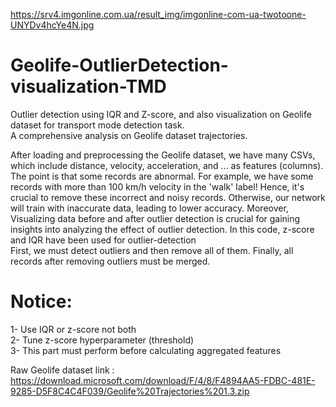 https://srv4.imgonline.com.ua/result_img/imgonline-com-ua-twotoone-UNYDv4hcYe4N.jpg

# Geolife-OutlierDetection-visualization-TMD
Outlier detection using IQR and Z-score, and also visualization on Geolife dataset for transport mode detection task.  
A comprehensive analysis on Geolife dataset trajectories.  

  After loading and preprocessing the Geolife dataset, we have many CSVs, which include distance, velocity, acceleration, and ... as features (columns). The point is that some records are abnormal. For example, we have some records with more than 100 km/h velocity in the 'walk' label! Hence, it's crucial to remove these incorrect and noisy records. Otherwise, our network will train with inaccurate data, leading to lower accuracy. Moreover, Visualizing data before and after outlier detection is crucial for gaining insights into analyzing the effect of outlier detection. In this code, z-score and IQR have been used for outlier-detection  
First, we must detect outliers and then remove all of them. Finally, all records after removing outliers must be merged.



# Notice:

1- Use IQR or z-score not both  
2- Tune z-score hyperparameter (threshold)  
3- This part must perform before calculating aggregated features


 Raw Geolife dataset link : https://download.microsoft.com/download/F/4/8/F4894AA5-FDBC-481E-9285-D5F8C4C4F039/Geolife%20Trajectories%201.3.zip
